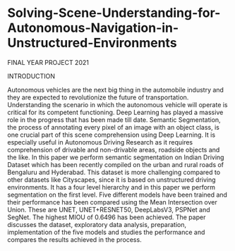 # Solving-Scene-Understanding-for-Autonomous-Navigation-in-Unstructured-Environments
FINAL YEAR PROJECT 2021

INTRODUCTION

Autonomous vehicles are the next big thing in the automobile industry and they are expected to revolutionize the future of transportation. Understanding the scenario in which the autonomous vehicle will operate is critical for its competent functioning. Deep Learning has played a massive role in the progress that has been made till date. Semantic Segmentation, the process of annotating every pixel of an image with an object class, is one crucial part of this scene comprehension using Deep Learning. It is especially useful in Autonomous Driving Research as it requires comprehension of drivable and non-drivable areas, roadside objects and the like. In this paper we perform semantic segmentation on Indian Driving Dataset which has been recently compiled on the urban and rural roads of Bengaluru and Hyderabad. This dataset is more challenging compared to other datasets like Cityscapes, since it is based on unstructured driving environments. It has a four level hierarchy and in this paper we perform segmentation on the first level. Five different models have been trained and their performance has been compared using the Mean Intersection over Union. These are UNET, UNET+RESNET50, DeepLabsV3, PSPNet and SegNet. The highest MIOU of 0.6496 has been achieved. The paper discusses the dataset, exploratory data analysis, preparation, implementation of the five models and studies the performance and compares the results achieved in the process.

